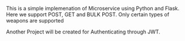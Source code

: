 This is a simple implemenation of Microservice using Python and Flask.
Here we support POST, GET and BULK POST. Only certain types of weapons are supported

Another Project will be created for Authenticating through JWT.
